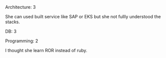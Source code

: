 
Architecture: 3

She can used built service like SAP or EKS but she not fullly understood the stacks.


DB: 3


Programming: 2

I thought she learn ROR instead of ruby.
